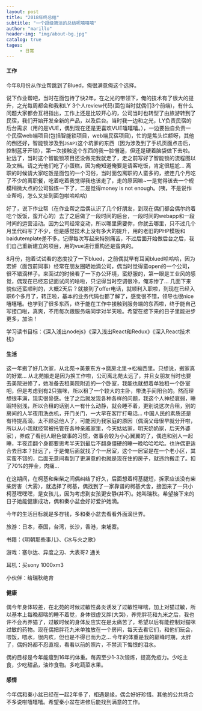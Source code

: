 ```yaml
---
layout: post
title: "2018年终总结"
subtitle: "一个超级简洁的总结呢嘻嘻嘻"
author: "marillo"
header-img: "img/about-bg.jpg"
catalog: true
tages:
     - 日常
---
```


#### 工作

今年8月份从作业帮跳到了Blued，俺很满意俺这个选择。

说下作业帮吧，当时在面包待了快2年，在之光的带领下，俺的技术有了很大的提升，之光每周都会和我和LY 3个人review代码(面包当时就偶们3个前端)，有什么问题大家都会互相指出，工作上还是比较开心的，公司当时也转型了由旅游转到了民宿，我们开始开发全新的产品，以及后台。当时我一边和之光，LY负责民宿的后台需求（用的是VUE，偶到现在还是更喜欢VUE嘻嘻嘻。），一边要独自负责一个民宿web端项目(包括智能锁项目，web端民宿项目)，忙的是焦头烂额呀，其他的倒还好，智能锁涉及到`JSAPI`这个坑爹的东西（因为涉及到了手机页面点击后，控制蓝牙开锁），第一次接触这个东西的我一脸懵逼，但还是硬着脑袋做下去啦。扯远了，当时这个智能锁项目还没做完我就走了，走之前写好了智能锁的流程图以及文档。请之光他们吃了小蛋糕，因为俺知道俺要是请客吃饭，肯定很尴尬… 离职的时候请大家吃饭是面包的一个习俗，当时面包离职的人蛮多的，接连几个月吃了不少的离职餐，吃着吃着我觉得我也该走了，走的原因嘛~一是觉得该去一个规模稍微大点的公司锻炼一下了，二是觉得money is not enough。(咦，不是说作业帮吗，怎么又扯到面包啦哈哈哈)

好了，说下作业帮（在作业帮之后偶认识了几个好朋友，到现在偶们都会偶尔约着吃个饭饭，蛮开心的）去了之后做了一段时间的后台，一段时间的webapp和一段时间的运营活动。因为公司经常变动，所以哪里需要你，你就去哪里，只不过几个月里代码写了不少，但是感觉技术上没有多大的提升，用的老旧的PHP模板和baidutemplate差不多。记得每次写起来特别痛苦，不过后面开始做后台之后，我们自己重新建立的项目，用的vue进行重构还是蛮爽的。

8月份，抱着试试看的态度投了一下blued，之前偶就早有耳闻blued哈哈哈，因为宏妍（面包前同事）经常在朋友圈晒她滴公司，偶当时觉得蛮open的一个公司，很不错滴样子。来面试的时候看了一下办公环境，蛮舒服的，第一眼是工业风的感觉，偶现在已经忘记面试问的啥啦，只记得当时空调很冷，俺冻惨了… 几面下来貌似还蛮顺利的，大概2天后？就接到了offer电话，就顺利入职啦，到现在已经入职6个多月了，转正啦，基本的业务代码也都了解了，感觉很不错，领导也很nice嘻嘻嘻。也学到了很多东西，终于能在工作中接触到服务端的东西啦，终于能自己写接口啦，真爽，不用每次跟服务端同学对半天啦。希望在接下来的日子里能进步更多，加油！

学习读书目标：《深入浅出nodejs》《深入浅出React和Redux》《深入React技术栈》

#### 生活

这一年搬了好几次家，从北苑->美景东方->磨房北里->松榆西里。只想说，搬家真的好累… 从北苑搬走是因为换工作啦，公司离北苑太远了，并且女朋友当时也要去美院进修了，她准备去租美院附近的一个卧室，我能也就想着单独租一个卧室吧，但是考虑到有2只猫咪，所以租了一个较大的主卧，带洗手间阳台的。然而理想很丰满，现实很骨感。住了之后就发现各种各样的问题，我这个人神经衰弱，睡眠特别浅，所以合租的话别人一有什么动静，就会睡不着，更别说这次合租，别的房间的人半夜用洗衣机，开门关门，一大早在客厅打电话… 中国人民的素质还是有待提高滴，太不顾忌他人了，可能因为我家庭的原因（偶滴父母很早就分开啦，所以从小我就经常被托管在各种亲戚家里，今天姑姑家，明天奶奶家，后天外婆家），养成了看别人眼色做事的习惯，做事会较为小心翼翼的了，偶连和别人一起睡，半夜连翻个身都要思考半天到最后不翻身僵硬的睡一晚哈哈哈哈。也许偶更适合去日本？扯远了，于是俺后面就找了个一居室，这个一居室是在一个老小区，其实蛮不错的，后面无意间看到了更满意的也就是现在住的房子，就违约搬走了。扣了70%的押金，肉痛...

在这期间，在柯基和柴柴之间偶纠结了好久，后面想着柯基腿短，拆家应该没有柴柴厉害（大雾），就选择了柯基，偶找到了一家靠谱的柯基犬舍，接回来了一只小柯基嘿嘿嘿，是女孩儿，因为考虑到女孩更安静(并不)。她叫瑞秋。希望接下来的日子她能健康成功，偶和秦小盆会好好爱护她滴。

今年的生活目标就是多存钱，多和秦小盆去看看外面滴世界。

旅游：日本，泰国，台湾，长沙，香港，柬埔寨。

书籍：《明朝那些事儿》、《冰与火之歌》

游戏：塞尔达、异度之刃、大表哥2 通关

耳机：买sony 1000xm3

小伙伴：给瑞秋绝育



#### 健康

偶今年身体较差，在北苑的时候过敏性鼻炎诱发了过敏性哮喘，加上对猫过敏，所以基本上每晚都喘的睡不着觉，身体很虚又胖(大哭)，养完胖花和九米之后，我也许不会再养猫了，过敏时候的身体反应实在是太痛苦了，希望以后有能控制对猫咪过敏的药物。现在偶把胖花九米单独放在一个房间，每天去看它们，和他们玩会，喂饭，喂水，很内疚，但也是不得已而为之… 今年的体重是我的巅峰时期，太胖了，偶妈妈都不忍直视，看看以前的照片，不禁流下悔恨的泪水。

偶的目标是今年能瘦到16年的体重。每周至少1-3次锻炼，提高免疫力。少吃主食，少吃甜品，油炸食物。多吃蔬菜水果。

#### 感情

今年偶和秦小盆已经在一起2年多了，相遇是缘，偶会好好珍惜。其他的公共场合不多说啦嘻嘻嘻。希望秦小盆在进修后能找到满意的工作。